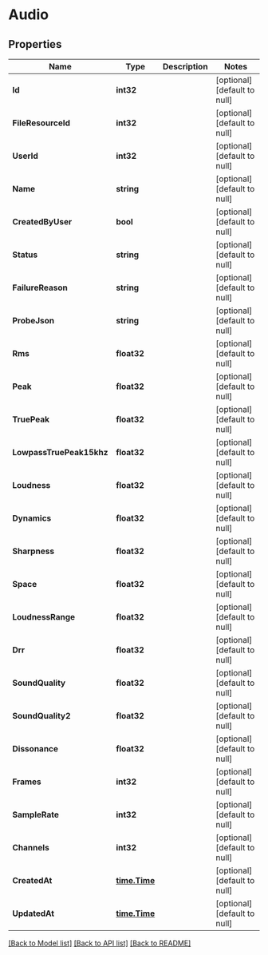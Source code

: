 # Audio

## Properties
Name | Type | Description | Notes
------------ | ------------- | ------------- | -------------
**Id** | **int32** |  | [optional] [default to null]
**FileResourceId** | **int32** |  | [optional] [default to null]
**UserId** | **int32** |  | [optional] [default to null]
**Name** | **string** |  | [optional] [default to null]
**CreatedByUser** | **bool** |  | [optional] [default to null]
**Status** | **string** |  | [optional] [default to null]
**FailureReason** | **string** |  | [optional] [default to null]
**ProbeJson** | **string** |  | [optional] [default to null]
**Rms** | **float32** |  | [optional] [default to null]
**Peak** | **float32** |  | [optional] [default to null]
**TruePeak** | **float32** |  | [optional] [default to null]
**LowpassTruePeak15khz** | **float32** |  | [optional] [default to null]
**Loudness** | **float32** |  | [optional] [default to null]
**Dynamics** | **float32** |  | [optional] [default to null]
**Sharpness** | **float32** |  | [optional] [default to null]
**Space** | **float32** |  | [optional] [default to null]
**LoudnessRange** | **float32** |  | [optional] [default to null]
**Drr** | **float32** |  | [optional] [default to null]
**SoundQuality** | **float32** |  | [optional] [default to null]
**SoundQuality2** | **float32** |  | [optional] [default to null]
**Dissonance** | **float32** |  | [optional] [default to null]
**Frames** | **int32** |  | [optional] [default to null]
**SampleRate** | **int32** |  | [optional] [default to null]
**Channels** | **int32** |  | [optional] [default to null]
**CreatedAt** | [**time.Time**](time.Time.md) |  | [optional] [default to null]
**UpdatedAt** | [**time.Time**](time.Time.md) |  | [optional] [default to null]

[[Back to Model list]](../README.md#documentation-for-models) [[Back to API list]](../README.md#documentation-for-api-endpoints) [[Back to README]](../README.md)


